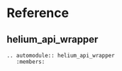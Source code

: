 # Reference

## helium_api_wrapper

```{eval-rst}
.. automodule:: helium_api_wrapper
   :members:
```
